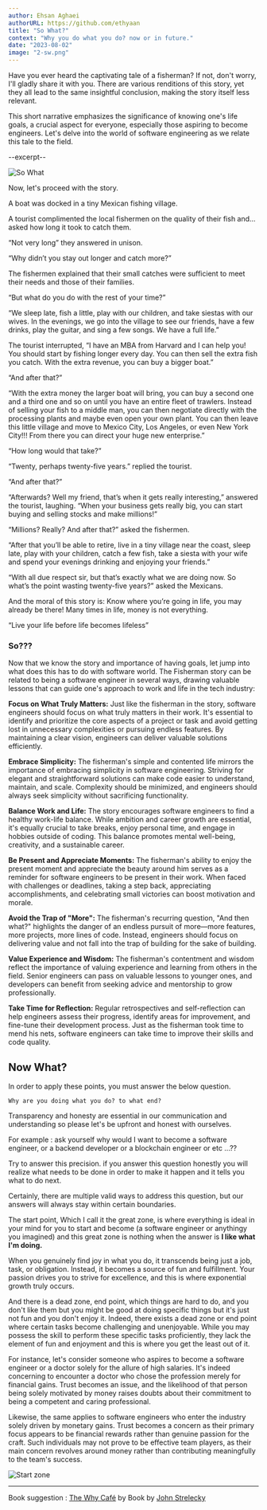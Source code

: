 ```yaml
---
author: Ehsan Aghaei
authorURL: https://github.com/ethyaan
title: "So What?"
context: "Why you do what you do? now or in future."
date: "2023-08-02"
image: "2-sw.png"
---
```


Have you ever heard the captivating tale of a fisherman? If not, don't worry, I'll gladly share it with you. There are various renditions of this story, yet they all lead to the same insightful conclusion, making the story itself less relevant.

This short narrative emphasizes the significance of knowing one's life goals, a crucial aspect for everyone, especially those aspiring to become engineers. Let's delve into the world of software engineering as we relate this tale to the field.

--excerpt--

<Image src="/images/2-sw.png" alt="So What" className="mx-auto" />

Now, let's proceed with the story.

A boat was docked in a tiny Mexican fishing village.

A tourist complimented the local fishermen on the quality of their fish and… asked how long it took to catch them.

“Not very long” they answered in unison.

“Why didn’t you stay out longer and catch more?”

The fishermen explained that their small catches were sufficient to meet their needs and those of their families.

“But what do you do with the rest of your time?”

“We sleep late, fish a little, play with our children, and take siestas with our wives. In the evenings, we go into the village to see our friends, have a few drinks, play the guitar, and sing a few songs. We have a full life.”

The tourist interrupted, “I have an MBA from Harvard and I can help you! You should start by fishing longer every day. You can then sell the extra fish you catch. With the extra revenue, you can buy a bigger boat.”

“And after that?”

“With the extra money the larger boat will bring, you can buy a second one and a third one and so on until you have an entire fleet of trawlers. Instead of selling your fish to a middle man, you can then negotiate directly with the processing plants and maybe even open your own plant. You can then leave this little village and move to Mexico City, Los Angeles, or even New York City!!! From there you can direct your huge new enterprise.”

“How long would that take?”

“Twenty, perhaps twenty-five years.” replied the tourist.

“And after that?”

“Afterwards? Well my friend, that’s when it gets really interesting,” answered the tourist, laughing. “When your business gets really big, you can start buying and selling stocks and make millions!”

“Millions? Really? And after that?” asked the fishermen.

“After that you’ll be able to retire, live in a tiny village near the coast, sleep late, play with your children, catch a few fish, take a siesta with your wife and spend your evenings drinking and enjoying your friends.”

“With all due respect sir, but that’s exactly what we are doing now. So what’s the point wasting twenty-five years?” asked the Mexicans.

And the moral of this story is: Know where you’re going in life, you may already be there! Many times in life, money is not everything.

“Live your life before life becomes lifeless”

### So???

Now that we know the story and importance of having goals, let jump into what does this has to do with software world.
The Fisherman story can be related to being a software engineer in several ways, drawing valuable lessons that can guide one's approach to work and life in the tech industry:

**Focus on What Truly Matters:** Just like the fisherman in the story, software engineers should focus on what truly matters in their work. It's essential to identify and prioritize the core aspects of a project or task and avoid getting lost in unnecessary complexities or pursuing endless features. By maintaining a clear vision, engineers can deliver valuable solutions efficiently.

**Embrace Simplicity:** The fisherman's simple and contented life mirrors the importance of embracing simplicity in software engineering. Striving for elegant and straightforward solutions can make code easier to understand, maintain, and scale. Complexity should be minimized, and engineers should always seek simplicity without sacrificing functionality.

**Balance Work and Life:** The story encourages software engineers to find a healthy work-life balance. While ambition and career growth are essential, it's equally crucial to take breaks, enjoy personal time, and engage in hobbies outside of coding. This balance promotes mental well-being, creativity, and a sustainable career.

**Be Present and Appreciate Moments:** The fisherman's ability to enjoy the present moment and appreciate the beauty around him serves as a reminder for software engineers to be present in their work. When faced with challenges or deadlines, taking a step back, appreciating accomplishments, and celebrating small victories can boost motivation and morale.

**Avoid the Trap of "More":** The fisherman's recurring question, "And then what?" highlights the danger of an endless pursuit of more—more features, more projects, more lines of code. Instead, engineers should focus on delivering value and not fall into the trap of building for the sake of building.

**Value Experience and Wisdom:** The fisherman's contentment and wisdom reflect the importance of valuing experience and learning from others in the field. Senior engineers can pass on valuable lessons to younger ones, and developers can benefit from seeking advice and mentorship to grow professionally.

**Take Time for Reflection:** Regular retrospectives and self-reflection can help engineers assess their progress, identify areas for improvement, and fine-tune their development process. Just as the fisherman took time to mend his nets, software engineers can take time to improve their skills and code quality.

## Now What?

In order to apply these points, you must answer the below question.

 ```Why are you doing what you do? to what end?```

Transparency and honesty are essential in our communication and understanding so please let's be upfront and honest with ourselves.

For example : ask yourself why would I want to become a software engineer, or a backend developer or a blockchain engineer or etc ...??

Try to answer this precision. if you answer this question honestly you will realize what needs to be done in order to make it happen and it tells you what to do next.

Certainly, there are multiple valid ways to address this question, but our answers will always stay within certain boundaries.

The start point, Which I call it the great zone, is where everything is ideal in your mind for you to start and become (a software engineer or anythingy you imagined) and this great zone is nothing when the answer is
**I like what I'm doing.**

When you genuinely find joy in what you do, it transcends being just a job, task, or obligation. Instead, it becomes a source of fun and fulfillment. Your passion drives you to strive for excellence, and this is where exponential growth truly occurs.

And there is a dead zone, end point, which things are hard to do, and you don't like them but you might be good at doing specific things but it's just not fun and you don't enjoy it.
Indeed, there exists a dead zone or end point where certain tasks become challenging and unenjoyable. While you may possess the skill to perform these specific tasks proficiently, they lack the element of fun and enjoyment and this is where you get the least out of it.

For instance, let's consider someone who aspires to become a software engineer or a doctor solely for the allure of high salaries. It's indeed concerning to encounter a doctor who chose the profession merely for financial gains. Trust becomes an issue, and the likelihood of that person being solely motivated by money raises doubts about their commitment to being a competent and caring professional.

Likewise, the same applies to software engineers who enter the industry solely driven by monetary gains. Trust becomes a concern as their primary focus appears to be financial rewards rather than genuine passion for the craft. Such individuals may not prove to be effective team players, as their main concern revolves around money rather than contributing meaningfully to the team's success.

<Image src="/images/3-sw.jpg" alt="Start zone" className="mx-auto" />

<hr />

Book suggestion : [The Why Café](https://www.blinkist.com/en/books/the-why-cafe-en) by Book by [John Strelecky](https://www.johnstrelecky.com/)
